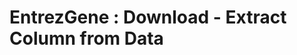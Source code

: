 EntrezGene : Download - Extract Column from Data
=========================================================

